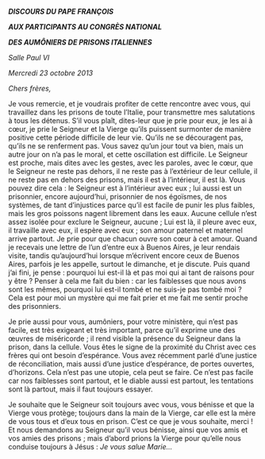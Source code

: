 ***DISCOURS DU PAPE FRANÇOIS***

***AUX PARTICIPANTS AU CONGRÈS NATIONAL***

***DES AUMÔNIERS DE PRISONS ITALIENNES***

*Salle Paul VI*

*Mercredi 23 octobre 2013*

*Chers frères,*

Je vous remercie, et je voudrais profiter de cette rencontre avec vous, qui travaillez dans les prisons de toute l’Italie, pour transmettre mes salutations à tous les détenus. S’il vous plaît, dites-leur que je prie pour eux, je les ai à cœur, je prie le Seigneur et la Vierge qu’ils puissent surmonter de manière positive cette période difficile de leur vie. Qu’ils ne se découragent pas, qu’ils ne se renferment pas. Vous savez qu’un jour tout va bien, mais un autre jour on n’a pas le moral, et cette oscillation est difficile. Le Seigneur est proche, mais dites avec les gestes, avec les paroles, avec le cœur, que le Seigneur ne reste pas dehors, il ne reste pas à l’extérieur de leur cellule, il ne reste pas en dehors des prisons, mais il est à l’intérieur, il est là. Vous pouvez dire cela : le Seigneur est à l’intérieur avec eux ; lui aussi est un prisonnier, encore aujourd’hui, prisonnier de nos égoïsmes, de nos systèmes, de tant d’injustices parce qu’il est facile de punir les plus faibles, mais les gros poissons nagent librement dans les eaux. Aucune cellule n’est assez isolée pour exclure le Seigneur, aucune ; Lui est là, il pleure avec eux, il travaille avec eux, il espère avec eux ; son amour paternel et maternel arrive partout. Je prie pour que chacun ouvre son cœur à cet amour. Quand je recevais une lettre de l’un d’entre eux à Buenos Aires, je leur rendais visite, tandis qu’aujourd’hui lorsque m’écrivent encore ceux de Buenos Aires, parfois je les appelle, surtout le dimanche, et je discute. Puis quand j’ai fini, je pense : pourquoi lui est-il là et pas moi qui ai tant de raisons pour y être ? Penser à cela me fait du bien : car les faiblesses que nous avons sont les mêmes, pourquoi lui est-il tombé et ne suis-je pas tombé moi ? Cela est pour moi un mystère qui me fait prier et me fait me sentir proche des prisonniers.

Je prie aussi pour vous, aumôniers, pour votre ministère, qui n’est pas facile, est très exigeant et très important, parce qu’il exprime une des œuvres de miséricorde ; il rend visible la présence du Seigneur dans la prison, dans la cellule. Vous êtes le signe de la proximité du Christ avec ces frères qui ont besoin d’espérance. Vous avez récemment parlé d’une justice de réconciliation, mais aussi d’une justice d’espérance, de portes ouvertes, d’horizons. Cela n’est pas une utopie, cela peut se faire. Ce n’est pas facile car nos faiblesses sont partout, et le diable aussi est partout, les tentations sont là partout, mais il faut toujours essayer.

Je souhaite que le Seigneur soit toujours avec vous, vous bénisse et que la Vierge vous protège; toujours dans la main de la Vierge, car elle est la mère de vous tous et d’eux tous en prison. C’est ce que je vous souhaite, merci ! Et nous demandons au Seigneur qu’il vous bénisse, ainsi que vos amis et vos amies des prisons ; mais d’abord prions la Vierge pour qu’elle nous conduise toujours à Jésus : *Je vous salue Marie...*